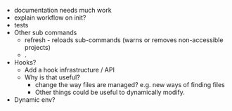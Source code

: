 * documentation needs much work
* explain workflow on init?
* tests
* Other sub commands
  * refresh - reloads sub-commands (warns or removes non-accessible projects)
  * .
* Hooks?
  * Add a hook infrastructure / API
  * Why is that useful?
    * change the way files are managed? e.g. new ways of finding files
    * Other things could be useful to dynamically modify.
* Dynamic env?
